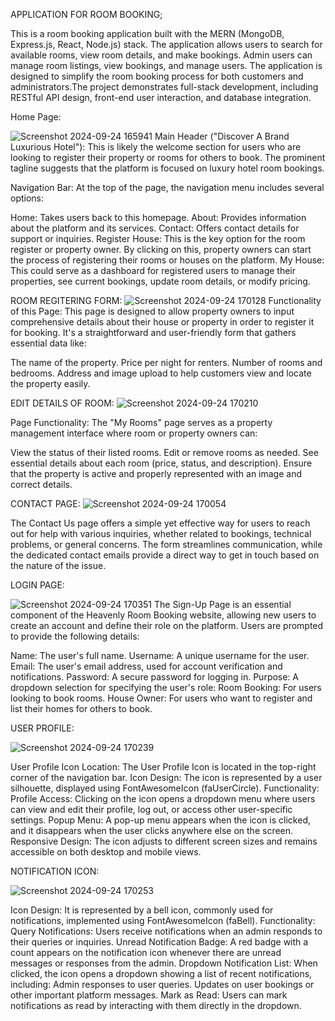 APPLICATION FOR ROOM BOOKING;

This is a room booking application built with the MERN (MongoDB, Express.js, React, Node.js) stack. The application allows users to search for available rooms, view room details, and make bookings. Admin users can manage room listings, view bookings, and manage users. The application is designed to simplify the room booking process for both customers and administrators.The project demonstrates full-stack development, including RESTful API design, front-end user interaction, and database integration.

Home Page:

![Screenshot 2024-09-24 165941](https://github.com/user-attachments/assets/8bafb799-5552-4f8e-86f9-04a5659aaf81)
Main Header ("Discover A Brand Luxurious Hotel"): This is likely the welcome section for users who are looking to register their property or rooms for others to book. The prominent tagline suggests that the platform is focused on luxury hotel room bookings.

Navigation Bar: At the top of the page, the navigation menu includes several options:

Home: Takes users back to this homepage.
About: Provides information about the platform and its services.
Contact: Offers contact details for support or inquiries.
Register House: This is the key option for the room register or property owner. By clicking on this, property owners can start the process of registering their rooms or houses on the platform.
My House: This could serve as a dashboard for registered users to manage their properties, see current bookings, update room details, or modify pricing.

ROOM REGITERING FORM:
![Screenshot 2024-09-24 170128](https://github.com/user-attachments/assets/7ba9583c-5b42-417d-a48b-248690d33883)
Functionality of this Page:
This page is designed to allow property owners to input comprehensive details about their house or property in order to register it for booking. It's a straightforward and user-friendly form that gathers essential data like:

The name of the property.
Price per night for renters.
Number of rooms and bedrooms.
Address and image upload to help customers view and locate the property easily.

EDIT DETAILS OF ROOM:
![Screenshot 2024-09-24 170210](https://github.com/user-attachments/assets/8800b7ca-6027-475f-8dee-6760f4388f4b)

Page Functionality:
The "My Rooms" page serves as a property management interface where room or property owners can:

View the status of their listed rooms.
Edit or remove rooms as needed.
See essential details about each room (price, status, and description).
Ensure that the property is active and properly represented with an image and correct details.

CONTACT PAGE:
![Screenshot 2024-09-24 170054](https://github.com/user-attachments/assets/7ee97f56-f40f-45fa-bd3f-5a59130522c9)

The Contact Us page offers a simple yet effective way for users to reach out for help with various inquiries, whether related to bookings, technical problems, or general concerns. The form streamlines communication, while the dedicated contact emails provide a direct way to get in touch based on the nature of the issue.

LOGIN PAGE:

![Screenshot 2024-09-24 170351](https://github.com/user-attachments/assets/20ec6355-a705-458f-b62e-6eebd151156b)
The Sign-Up Page is an essential component of the Heavenly Room Booking website, allowing new users to create an account and define their role on the platform. Users are prompted to provide the following details:

Name: The user's full name.
Username: A unique username for the user.
Email: The user's email address, used for account verification and notifications.
Password: A secure password for logging in.
Purpose: A dropdown selection for specifying the user's role:
Room Booking: For users looking to book rooms.
House Owner: For users who want to register and list their homes for others to book.

USER PROFILE:

![Screenshot 2024-09-24 170239](https://github.com/user-attachments/assets/6874d301-6602-4513-a127-da4e8589c645)


User Profile Icon
Location: The User Profile Icon is located in the top-right corner of the navigation bar.
Icon Design: The icon is represented by a user silhouette, displayed using FontAwesomeIcon (faUserCircle).
Functionality:
Profile Access: Clicking on the icon opens a dropdown menu where users can view and edit their profile, log out, or access other user-specific settings.
Popup Menu: A pop-up menu appears when the icon is clicked, and it disappears when the user clicks anywhere else on the screen.
Responsive Design: The icon adjusts to different screen sizes and remains accessible on both desktop and mobile views.

NOTIFICATION ICON:

![Screenshot 2024-09-24 170253](https://github.com/user-attachments/assets/fda26168-476a-4bd0-b2e7-d2ecef77e0ff)

Icon Design: It is represented by a bell icon, commonly used for notifications, implemented using FontAwesomeIcon (faBell).
Functionality:
Query Notifications: Users receive notifications when an admin responds to their queries or inquiries.
Unread Notification Badge: A red badge with a count appears on the notification icon whenever there are unread messages or responses from the admin.
Dropdown Notification List: When clicked, the icon opens a dropdown showing a list of recent notifications, including:
Admin responses to user queries.
Updates on user bookings or other important platform messages.
Mark as Read: Users can mark notifications as read by interacting with them directly in the dropdown.

